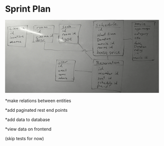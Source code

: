 # Sprint Plan

![ER diagram](./er-diagram.webp)

*make relations between entities

*add paginated rest end points

*add data to database

*view data on frontend

(skip tests for now)
